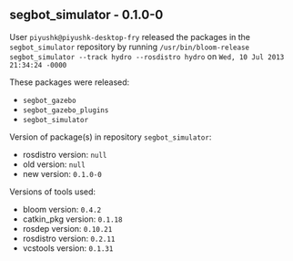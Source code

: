 ## segbot_simulator - 0.1.0-0

User `piyushk@piyushk-desktop-fry` released the packages in the `segbot_simulator` repository by running `/usr/bin/bloom-release segbot_simulator --track hydro --rosdistro hydro` on `Wed, 10 Jul 2013 21:34:24 -0000`

These packages were released:
- `segbot_gazebo`
- `segbot_gazebo_plugins`
- `segbot_simulator`

Version of package(s) in repository `segbot_simulator`:
- rosdistro version: `null`
- old version: `null`
- new version: `0.1.0-0`

Versions of tools used:
- bloom version: `0.4.2`
- catkin_pkg version: `0.1.18`
- rosdep version: `0.10.21`
- rosdistro version: `0.2.11`
- vcstools version: `0.1.31`


